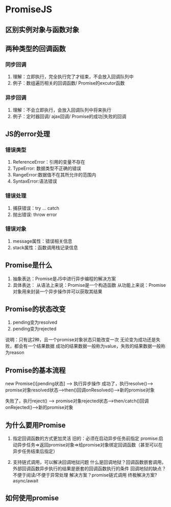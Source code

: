 # PromiseJS

## 区别实例对象与函数对象

## 两种类型的回调函数

### 同步回调

1. 理解：立即执行，完全执行完了才结束，不会放入回调队列中
2. 例子：数组遍历相关的回调函数/ Promise的excutor函数

### 异步回调

1. 理解：不会立即执行，会放入回调队列中将来执行
2. 例子：定时器回调/ ajax回调/ Promise的成功|失败的回调

## JS的error处理

### 错误类型

1. ReferenceError：引用的变量不存在
2. TypeError: 数据类型不正确的错误
3. RangeError:数据值不在其所允许的范围内
4. SyntaxError:语法错误

### 错误处理

1. 捕获错误：try ... catch
2. 抛出错误: throw error

### 错误对象

1. message属性：错误相关信息
2. stack属性：函数调用栈记录信息

## Promise是什么

1. 抽象表达：Promise是JS中进行异步编程的解决方案
2. 具体表达：
从语法上来说：Promise是一个构造函数
从功能上来说：Promise对象用来封装一个异步操作并可以获取其结果

## Promise的状态改变

1. pending变为resolved
2. pending变为rejected

说明：只有这2种，且一个promise对象状态只能改变一次
无论变为成功还是失败，都会有一个结果数据
成功的结果数据一般称为value，失败的结果数据一般称为reason

## Promise的基本流程

new Promise()[pending状态]   -->    执行异步操作
成功了，执行resolve()--> promise对象resolved状态-->then()回调onResolved()-->新的promise对象

失败了，执行reject() -->  promise对象rejected状态-->then/catch()回调onRejected()-->新的promise对象

## 为什么要用Promise

1. 指定回调函数的方式更加灵活
旧的：必须在启动异步任务前指定
promise:启动异步任务=>返回promise对象=>给promise对象绑定回调函数（甚至可以在异步任务结束后指定）

2. 支持链式调用，可以解决回调地狱问题
什么是回调地狱？回调函数嵌套调用，外部回调函数异步执行的结果是嵌套的回调函数执行的条件
回调地狱的缺点？ 不便于阅读/不便于异常处理
解决方案？promise链式调用
终极解决方案? async/await

## 如何使用promise

